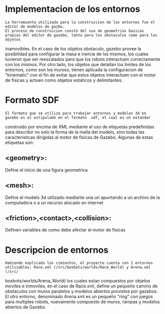 # Implementacion de los entornos
    La herramienta utilizada para la construccion de los entornos fue el editor de modelos de gazbo.
    El proceso de construccion constó del uso de geometrias basicas propias del editor de gazebo, tanto para los obstaculos como para los objetos 
inamovibles. En el caso de los objetos obstaculo, gazebo provee la posibilidad para configurar la masa e inercia de los mismos, los cuales tuvieron que ser reescalados para que los robots interactuen correctamente con los mismos. Por otro lado, los objetos que detallan los limites de los entornos, como son los muross, tienen aplicada la configuracion de "kinematic" con el fin de evitar que estos objetos interactuen con el motor de fisicas y actuen como objetos estaticos y delimitantes.

# Formato SDF
    El formato que se utiliza para trabajar entornos y modelos 3d en gazebo es el estipulado en el formato .sdf, el cual es un estandar 
construido por encima de XML mediante el uso de etiquetas predefinidas para describir no solo la forma de la malla del modelo, sino todas las caracteristicas dirigidas al motor de fisicas de Gazebo. Algunas de estas etiquetas son:

## \<geometry\>: 
Define el inicio de una figura geometrica

## \<mesh\>: 
Define el modelo 3d utilizado mediante una uri apuntando a un archivo de la computadora o a un recurso alocado en internet

## \<friction\>,\<contact\>,\<collision\>: 
Definen variables de como debe afectar el motor de fisicas 

# Descripcion de entornos
    Habiendo explicado los cimientos, el proyecto cuenta con 2 entornos utilizables: Race.xml (/src/boxbots/worlds/Race_World) y Arena.xml (/src/
boxbots/worlds/Arena_World) los cuales estan compuestos por objetos moviles e inmoviles, en el caso de Race.xml, define un pequeño camino de obstaculos con muros paralelos y modelos abiertos provistos por gazebos. El otro entorno, denominado Arena.xml es un pequeño "ring" con juegos para multiples robots, nuevamente compuesto de muros, rampas y modelos abiertos de Gazebo.
